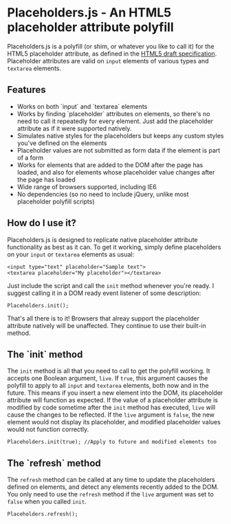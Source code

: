 <h1>Placeholders.js - An HTML5 placeholder attribute polyfill</h1>

Placeholders.js is a polyfill (or shim, or whatever you like to call it) for the HTML5 placeholder attribute, as defined in the <a href="http://dev.w3.org/html5/spec/Overview.html#attr-input-placeholder">HTML5 draft specification</a>. Placeholder attributes are valid on `input` elements of various types and `textarea` elements.

<h2>Features</h2>

<ul>
<li>Works on both `input` and `textarea` elements</li>
<li>Works by finding `placeholder` attributes on elements, so there's no need to call it repeatedly for every element. Just add the placeholder attribute as if it were supported natively.</li>
<li>Simulates native styles for the placeholders but keeps any custom styles you've defined on the elements</li>
<li>Placeholder values are not submitted as form data if the element is part of a form</li>
<li>Works for elements that are added to the DOM after the page has loaded, and also for elements whose placeholder value changes after the page has loaded</li>
<li>Wide range of browsers supported, including IE6</li>
<li>No dependencies (so no need to include jQuery, unlike most placeholder polyfill scripts)</li>
</ul>

<h2>How do I use it?</h2>

Placeholders.js is designed to replicate native placeholder attribute functionality as best as it can. To get it working, simply define placeholders on your `input` or `textarea` elements as usual:

    <input type="text" placeholder="Sample text">
    <textarea placeholder="My placeholder"></textarea>
    
Just include the script and call the `init` method whenever you're ready. I suggest calling it in a DOM ready event listener of some description:

    Placeholders.init();
    
That's all there is to it! Browsers that alreay support the placeholder attribute natively will be unaffected. They continue to use their built-in method.

<h2>The `init` method</h2>

The `init` method is all that you need to call to get the polyfill working. It accepts one Boolean argument, `live`. If `true`, this argument causes the polyfill to apply to all `input` and `textarea` elements, both now and in the future. This means if you insert a new element into the DOM, its placeholder attribute will function as expected. If the value of a placeholder attribute is modified by code sometime after the `init` method has executed, `live` will cause the changes to be reflected. If the `live` argument is `false`, the new element would not display its placeholder, and modified placeholder values would not function correctly.

    Placeholders.init(true); //Apply to future and modified elements too
    
<h2>The `refresh` method</h2>

The `refresh` method can be called at any time to update the placeholders defined on elements, and detect any elements recently added to the DOM. You only need to use the `refresh` method if the `live` argument was set to `false` when you called `init`.

    Placeholders.refresh();